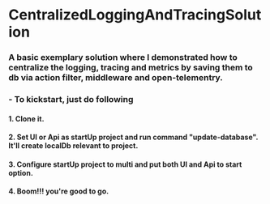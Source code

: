 # CentralizedLoggingAndTracingSolution
### A basic exemplary solution where I demonstrated how to centralize the logging, tracing and metrics by saving them to db via action filter, middleware and open-telementry.
### - To kickstart, just do following
#### 1. Clone it.
#### 2. Set UI or Api as startUp project and run command "update-database". It'll create localDb relevant to project.
#### 3. Configure startUp project to multi and put both UI and Api to start option.
#### 4. Boom!!! you're good to go.